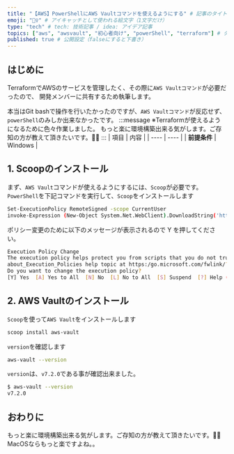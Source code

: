 ```yaml
---
title: "【AWS】PowerShellにAWS Vaultコマンドを使えるようにする" # 記事のタイトル
emoji: "🧚‍♀️" # アイキャッチとして使われる絵文字（1文字だけ）
type: "tech" # tech: 技術記事 / idea: アイデア記事
topics: ["aws", "awsvault", "初心者向け", "powerShell", "terraform"] # タグ。["markdown", "rust", "aws"]のように指定する
published: true # 公開設定（falseにすると下書き）
---
```

## はじめに
TerraformでAWSのサービスを管理したく、その際に`AWS Vaultコマンド`が必要だったので、
開発メンバーに共有するため執筆します。

本当はGit bashで操作を行いたかったのですが、`AWS Vaultコマンド`が反応せず、
`powerShell`のみしか出来なかったです。
:::message
※Terraformが使えるようになるために色々作業しました。
もっと楽に環境構築出来る気がします。ご存知の方が教えて頂きたいです。🙇‍♀️
:::
|  項目  | 内容  |
| ---- | ---- |
|  **前提条件**  |  Windows |
     
## 1. Scoopのインストール
まず、`AWS Vault`コマンドが使えるようにするには、`Scoop`が必要です。
`PowerShell`を下記コマンドを実行して、`Scoop`をインストールします
````bash
Set-ExecutionPolicy RemoteSigned -scope CurrentUser
invoke-Expression (New-Object System.Net.WebClient).DownloadString('https://get.scoop.sh')
````
ポリシー変更のために以下のメッセージが表示されるので Y を押してください。
````bash
Execution Policy Change
The execution policy helps protect you from scripts that you do not trust. Changing the execution policy might expose you to the security risks described in the
about_Execution_Policies help topic at https:/go.microsoft.com/fwlink/?LinkID=135170.
Do you want to change the execution policy?
[Y] Yes  [A] Yes to All  [N] No  [L] No to All  [S] Suspend  [?] Help (default is "N"): Y
````


## 2. AWS Vaultのインストール
`Scoop`を使って`AWS Vault`をインストールします
````bash
scoop install aws-vault
````

`version`を確認します
````bash
aws-vault --version
````

`version`は、`v7.2.0`である事が確認出来ました。
````bash
$ aws-vault --version
v7.2.0
````

## おわりに
もっと楽に環境構築出来る気がします。ご存知の方が教えて頂きたいです。🙇‍♀️
MacOSならもっと楽ですよね。。





